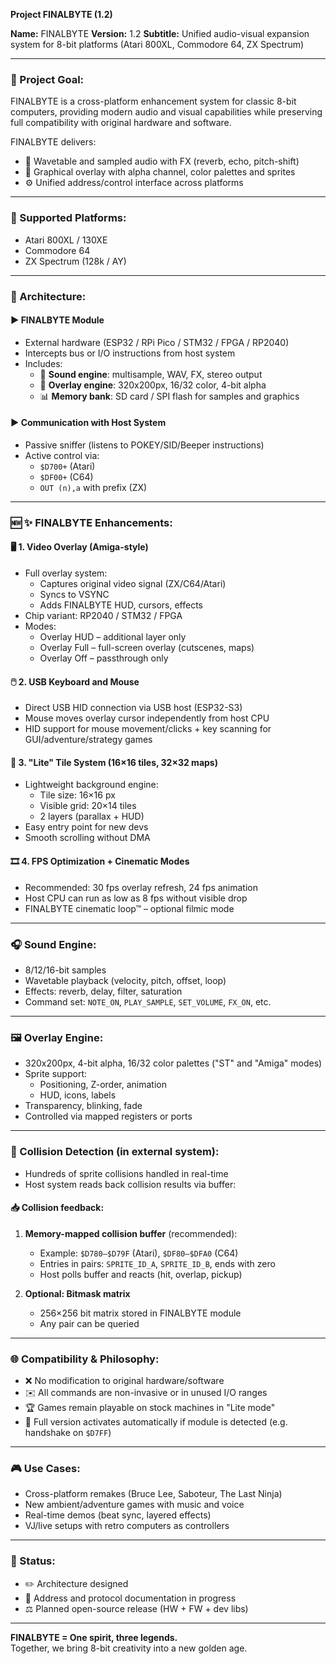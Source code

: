 **Project FINALBYTE (1.2)**

**Name:** FINALBYTE
**Version:** 1.2
**Subtitle:** Unified audio-visual expansion system for 8-bit platforms (Atari 800XL, Commodore 64, ZX Spectrum)

---

### **🔧 Project Goal:**
FINALBYTE is a cross-platform enhancement system for classic 8-bit computers, providing modern audio and visual capabilities while preserving full compatibility with original hardware and software.

FINALBYTE delivers:
- 🎵 Wavetable and sampled audio with FX (reverb, echo, pitch-shift)
- 🎨 Graphical overlay with alpha channel, color palettes and sprites
- ⚙️ Unified address/control interface across platforms

---

### **🚀 Supported Platforms:**
- Atari 800XL / 130XE
- Commodore 64
- ZX Spectrum (128k / AY)

---

### **🌈 Architecture:**

#### ▶ FINALBYTE Module
- External hardware (ESP32 / RPi Pico / STM32 / FPGA / RP2040)
- Intercepts bus or I/O instructions from host system
- Includes:
  - 🎵 **Sound engine**: multisample, WAV, FX, stereo output
  - 🎨 **Overlay engine**: 320x200px, 16/32 color, 4-bit alpha
  - 📊 **Memory bank**: SD card / SPI flash for samples and graphics

#### ▶ Communication with Host System
- Passive sniffer (listens to POKEY/SID/Beeper instructions)
- Active control via:
  - `$D700+` (Atari)
  - `$DF00+` (C64)
  - `OUT (n),a` with prefix (ZX)

---

### **🆕 ✨ FINALBYTE Enhancements:**

#### 🖥️ 1. Video Overlay (Amiga-style)
- Full overlay system:
  - Captures original video signal (ZX/C64/Atari)
  - Syncs to VSYNC
  - Adds FINALBYTE HUD, cursors, effects
- Chip variant: RP2040 / STM32 / FPGA
- Modes:
  - Overlay HUD – additional layer only
  - Overlay Full – full-screen overlay (cutscenes, maps)
  - Overlay Off – passthrough only

#### 🖱️ 2. USB Keyboard and Mouse
- Direct USB HID connection via USB host (ESP32-S3)
- Mouse moves overlay cursor independently from host CPU
- HID support for mouse movement/clicks + key scanning for GUI/adventure/strategy games

#### 🧱 3. "Lite" Tile System (16×16 tiles, 32×32 maps)
- Lightweight background engine:
  - Tile size: 16×16 px
  - Visible grid: 20×14 tiles
  - 2 layers (parallax + HUD)
- Easy entry point for new devs
- Smooth scrolling without DMA

#### 🎞️ 4. FPS Optimization + Cinematic Modes
- Recommended: 30 fps overlay refresh, 24 fps animation
- Host CPU can run as low as 8 fps without visible drop
- FINALBYTE cinematic loop™ – optional filmic mode

---

### **🎧 Sound Engine:**
- 8/12/16-bit samples
- Wavetable playback (velocity, pitch, offset, loop)
- Effects: reverb, delay, filter, saturation
- Command set: `NOTE_ON`, `PLAY_SAMPLE`, `SET_VOLUME`, `FX_ON`, etc.

---

### **🖼️ Overlay Engine:**
- 320x200px, 4-bit alpha, 16/32 color palettes ("ST" and "Amiga" modes)
- Sprite support:
  - Positioning, Z-order, animation
  - HUD, icons, labels
- Transparency, blinking, fade
- Controlled via mapped registers or ports

---

### **🧠 Collision Detection (in external system):**
- Hundreds of sprite collisions handled in real-time
- Host system reads back collision results via buffer:

#### 📥 Collision feedback:
1. **Memory-mapped collision buffer** (recommended):
   - Example: `$D780–$D79F` (Atari), `$DF80–$DFA0` (C64)
   - Entries in pairs: `SPRITE_ID_A`, `SPRITE_ID_B`, ends with zero
   - Host polls buffer and reacts (hit, overlap, pickup)

2. **Optional: Bitmask matrix**
   - 256×256 bit matrix stored in FINALBYTE module
   - Any pair can be queried

---

### **🌐 Compatibility & Philosophy:**
- ❌ No modification to original hardware/software
- ✉️ All commands are non-invasive or in unused I/O ranges
- 🏆 Games remain playable on stock machines in "Lite mode"
- 🌿 Full version activates automatically if module is detected (e.g. handshake on `$D7FF`)

---

### **🎮 Use Cases:**
- Cross-platform remakes (Bruce Lee, Saboteur, The Last Ninja)
- New ambient/adventure games with music and voice
- Real-time demos (beat sync, layered effects)
- VJ/live setups with retro computers as controllers

---

### **🏅 Status:**
- ✏️ Architecture designed
- 📄 Address and protocol documentation in progress
- ⚖️ Planned open-source release (HW + FW + dev libs)

---

**FINALBYTE = One spirit, three legends.**  
Together, we bring 8-bit creativity into a new golden age.

